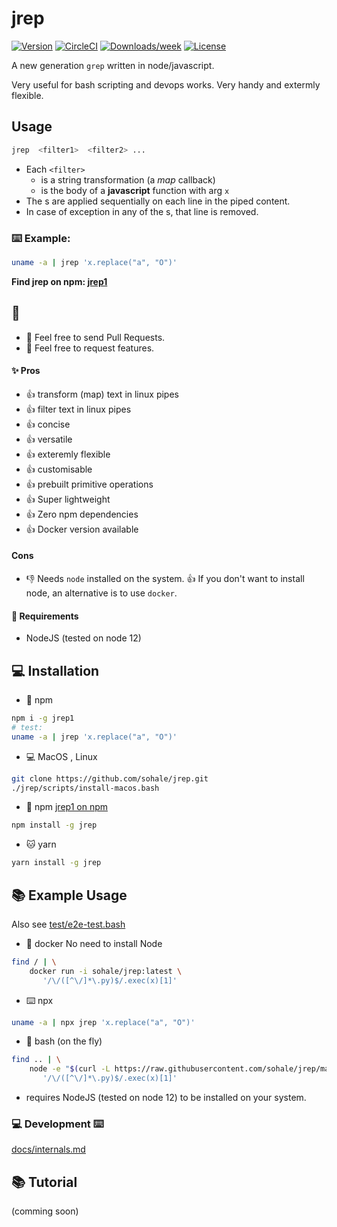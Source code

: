 # jrep
[![Version](https://img.shields.io/npm/v/jrep1.svg)](https://npmjs.org/package/jrep)
[![CircleCI](https://circleci.com/gh/sohale/jrep/tree/main.svg?style=shield)](https://circleci.com/gh/sohale/jrep/tree/main)
[![Downloads/week](https://img.shields.io/npm/dw/jrep.svg)](https://www.npmjs.com/package/jrep1)
[![License](https://img.shields.io/npm/l/jrep1.svg)](https://github.com/sohale/jrep/blob/main/package.json)

A new generation `grep` written in node/javascript.

Very useful for bash scripting and devops works.
Very handy and extermly flexible.

## Usage
```bash
jrep  <filter1>  <filter2> ...
```

* Each `<filter>`
  * is a string transformation (a *map* callback)
  * is the body of a **javascript** function with arg `x`
* The <filter>s are applied sequentially on each line in the piped content.
* In case of exception in any of the <filter>s, that line is removed.

### ⌨️ Example:
```bash
uname -a | jrep 'x.replace("a", "O")'
```


**Find jrep on npm: [jrep1](https://www.npmjs.com/package/jrep1)**
## 🤝
* 👋 Feel free to send Pull Requests.
* 👋 Feel free to request features.

<!-- ✨ Features -->
#### ✨ Pros
* 👍 transform (map) text in linux pipes
* 👍 filter text in linux pipes
* 👍 concise
* 👍 versatile
* 👍 exteremly flexible
* 👍 customisable
* 👍 prebuilt primitive operations
* 👍 Super lightweight
* 👍 Zero npm dependencies
* 👍 Docker version available
#### Cons
* 👎 Needs `node` installed on the system. 👍 If you don't want to install node, an alternative is to use `docker`.
#### 📌 Requirements
* NodeJS (tested on node 12)

## 💻 Installation

* 🐻 npm
```bash
npm i -g jrep1
# test:
uname -a | jrep 'x.replace("a", "O")'
```

* 💻 MacOS , Linux
```bash
git clone https://github.com/sohale/jrep.git
./jrep/scripts/install-macos.bash
```
<!-- Mac/Linux directly download the .js file from raw using curl -->

* 🐻 npm [jrep1 on npm](https://www.npmjs.com/package/jrep1)
```bash
npm install -g jrep
```
* 🐱 yarn
```bash
yarn install -g jrep
```

## 📚 Example Usage
Also see [test/e2e-test.bash](test/e2e-test.bash)

* 🐳 docker
No need to install Node
```bash
find / | \
    docker run -i sohale/jrep:latest \
       '/\/([^\/]*\.py)$/.exec(x)[1]'
```
<!-- 🐻🦦⌨️ -->
* ⌨️ npx
```bash
uname -a | npx jrep 'x.replace("a", "O")'
```

* 📡 bash (on the fly)
```bash
find .. | \
    node -e "$(curl -L https://raw.githubusercontent.com/sohale/jrep/main/src/jrep.js)" '' \
       '/\/([^\/]*\.py)$/.exec(x)[1]'
```
 * requires NodeJS (tested on node 12) to be installed on your system.

### 💻 Development ⌨️
[docs/internals.md](docs/internals.md)

## 📚 Tutorial
(comming soon)

